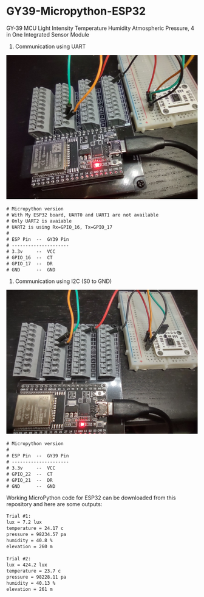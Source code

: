 # GY39-Micropython-ESP32

GY-39 MCU Light Intensity Temperature Humidity Atmospheric Pressure, 4 in One Integrated Sensor Module

1. Communication using UART

<img src="./uart_hookup_diagram.jpg">

    # Micropython version
    # With My ESP32 board, UART0 and UART1 are not available
    # Only UART2 is avaiable
    # UART2 is using Rx=GPIO_16, Tx=GPIO_17
    #
    # ESP Pin  --  GY39 Pin
    # ---------------------
    # 3.3v     --  VCC
    # GPIO_16  --  CT 
    # GPIO_17  --  DR
    # GND      --  GND

1. Communication using I2C (S0 to GND)

<img src="./i2c_hookup_diagram.jpg">

    # Micropython version
    #
    # ESP Pin  --  GY39 Pin
    # ---------------------
    # 3.3v     --  VCC
    # GPIO_22  --  CT 
    # GPIO_21  --  DR
    # GND      --  GND    

Working MicroPython code for ESP32 can be downloaded from this repository and here are some outputs:

```
Trial #1:
lux = 7.2 lux
temperature = 24.17 c
pressure = 98234.57 pa
humidity = 40.8 %
elevation = 260 m

Trial #2:
lux = 424.2 lux
temperature = 23.7 c
pressure = 98228.11 pa
humidity = 40.13 %
elevation = 261 m
```
